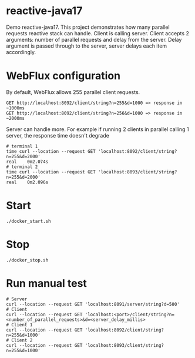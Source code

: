 # reactive-java17
Demo reactive-java17.
This project demonstrates how many parallel requests reactive stack can handle.
Client is calling server.
Client accepts 2 arguments: number of parallel requests and delay from the server.
Delay argument is passed through to the server, server delays each item accordingly.

# WebFlux configuration
By default, WebFlux allows 255 parallel client requests.
```
GET http://localhost:8092/client/string?n=255&d=1000 => response in ~1000ms
GET http://localhost:8092/client/string?n=256&d=1000 => response in ~2000ms
```

Server can handle more.
For example if running 2 clients in parallel calling 1 server, the response time doesn't degrade
```
# terminal 1
time curl --location --request GET 'localhost:8092/client/string?n=255&d=2000'
real    0m2.074s
# terminal 2
time curl --location --request GET 'localhost:8093/client/string?n=255&d=2000'
real    0m2.096s
```

# Start
```
./docker_start.sh
```

# Stop
```
./docker_stop.sh
```

# Run manual test
```
# Server
curl --location --request GET 'localhost:8091/server/string?d=500'
# Client
curl --location --request GET 'localhost:<port>/client/string?n=<number_of_parallel_requests>&d=<server_delay_millis>
# Client 1
curl --location --request GET 'localhost:8092/client/string?n=255&d=1000'
# Client 2
curl --location --request GET 'localhost:8093/client/string?n=255&d=1000'
```
